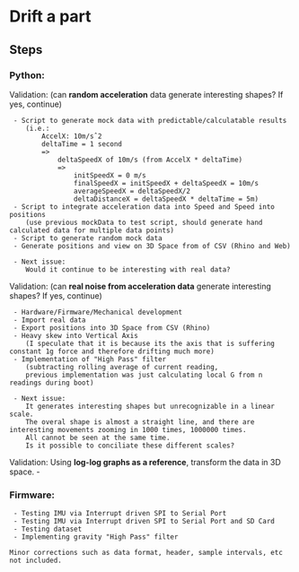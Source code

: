 
# Drift a part


## Steps

### Python:

Validation:
(can __random acceleration__ data generate interesting shapes? If yes, continue)

	 - Script to generate mock data with predictable/calculatable results 
	 	(i.e.: 
	 		AccelX: 10m/sˆ2
	 		deltaTime = 1 second
	 		=> 
	 			deltaSpeedX of 10m/s (from AccelX * deltaTime)
	 			=>
	 				initSpeedX = 0 m/s
					finalSpeedX = initSpeedX + deltaSpeedX = 10m/s
					averageSpeedX = deltaSpeedX/2
					deltaDistanceX = deltaSpeedX * deltaTime = 5m)
	 - Script to integrate acceleration data into Speed and Speed into positions
	 	(use previous mockData to test script, should generate hand calculated data for multiple data points)
	 - Script to generate random mock data
	 - Generate positions and view on 3D Space from of CSV (Rhino and Web)

	 - Next issue: 
	 	Would it continue to be interesting with real data?



Validation:
(can **real noise from acceleration data** generate interesting shapes? If yes, continue)

	 - Hardware/Firmware/Mechanical development
	 - Import real data
	 - Export positions into 3D Space from CSV (Rhino)
	 - Heavy skew into Vertical Axis
	 	(I speculate that it is because its the axis that is suffering constant 1g force and therefore drifting much more)
	 - Implementation of "High Pass" filter 
	 	(subtracting rolling average of current reading,
	 	previous implementation was just calculating local G from n readings during boot)

	 - Next issue: 
	 	It generates interesting shapes but unrecognizable in a linear scale.
	 	The overal shape is almost a straight line, and there are interesting movements zooming in 1000 times, 1000000 times.
	 	All cannot be seen at the same time.
		Is it possible to conciliate these different scales?


Validation:
Using **log-log graphs as a reference**, transform the data in 3D space.
	 - 
	


### Firmware:

	 - Testing IMU via Interrupt driven SPI to Serial Port
	 - Testing IMU via Interrupt driven SPI to Serial Port and SD Card
	 - Testing dataset
	 - Implementing gravity "High Pass" filter
	
	Minor corrections such as data format, header, sample intervals, etc not included.